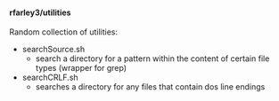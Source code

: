 #### rfarley3/utilities

Random collection of utilities:
* searchSource.sh
    * search a directory for a pattern within the content of certain file types (wrapper for grep)
* searchCRLF.sh
    * searches a directory for any files that contain dos line endings

